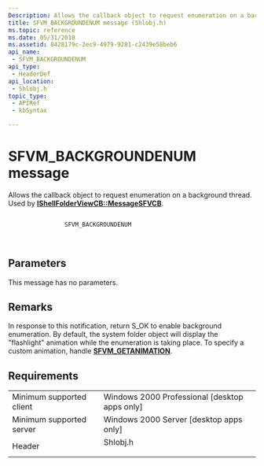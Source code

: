 ```yaml
---
Description: Allows the callback object to request enumeration on a background thread. Used by IShellFolderViewCB::MessageSFVCB.
title: SFVM_BACKGROUNDENUM message (Shlobj.h)
ms.topic: reference
ms.date: 05/31/2018
ms.assetid: 8428179c-2ec9-4979-9281-c2439e58beb6
api_name: 
 - SFVM_BACKGROUNDENUM
api_type: 
 - HeaderDef
api_location: 
 - Shlobj.h
topic_type: 
 - APIRef
 - kbSyntax

---
```


# SFVM\_BACKGROUNDENUM message

Allows the callback object to request enumeration on a background thread. Used by [**IShellFolderViewCB::MessageSFVCB**](/windows/win32/api/shlobj_core/nf-shlobj_core-ishellfolderviewcb-messagesfvcb).


```C++

                SFVM_BACKGROUNDENUM

            
```



## Parameters

This message has no parameters.

## Remarks

In response to this notification, return S\_OK to enable background enumeration. By default, the system folder object will display the "flashlight" animation while the enumeration is taking place. To specify a custom animation, handle [**SFVM\_GETANIMATION**](sfvm-getanimation.md).

## Requirements



|                                     |                                                                                     |
|-------------------------------------|-------------------------------------------------------------------------------------|
| Minimum supported client<br/> | Windows 2000 Professional \[desktop apps only\]<br/>                          |
| Minimum supported server<br/> | Windows 2000 Server \[desktop apps only\]<br/>                                |
| Header<br/>                   | <dl> <dt>Shlobj.h</dt> </dl> |



 

 
